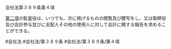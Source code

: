会社法第３８９条第４項

[第二項](会社法＿＿＿＿第３８９条第２項)の監査役は、いつでも、次に掲げるものの閲覧及び謄写をし、又は取締役及び会計参与並びに支配人その他の使用人に対して会計に関する報告を求めることができる。

#会社法
#会社法/第３８９条
#会社法/第３８９条/第４項
